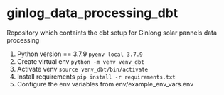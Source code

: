 # ginlog_data_processing_dbt
Repository which containts the dbt setup for Ginlong solar pannels data processing

1. Python version == 3.7.9 `pyenv local 3.7.9`
2. Create virtual env `python -m venv venv_dbt`
3. Activate venv `source venv_dbt/bin/activate`
4. Install requirements `pip install -r requirements.txt`
5. Configure the env variables from env/example_env_vars.env